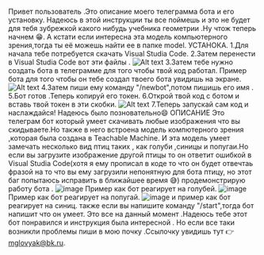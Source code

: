 Привет пользователь .Это описание моего телеграмма бота и его установку. Надеюсь в этой инструкции ты все поймешь и это не будет для тебя зубрежкой какого нибудь учебника геометрии .Ну чтож теперь начнем 😁.
А кстати если интересна эта модель компьютерного зрения,тогда ты её можешь найти ее в папке model.
УСТАНОКА.
1.Для начала тебе потребуется скачать Visual Studia Code.
2.Затем перенести в Visual Studia Code вот эти файлы .
![Alt text](https://github.com/user-attachments/assets/23ff3d2e-405f-4202-8833-7af6501affb4)
3.Затем тебе нужно создать бота в телеграмме для того чтобы твой код работал.
Пример бота для того чтобы он тебе создал твоего бота увидишь на экране.
![Alt text](https://github.com/user-attachments/assets/7fbbec7d-6953-442d-a5f1-1c02411e190e)
4.Затем пиши ему команду "/newbot",потом пишишь его имя .
5.Бот готов .Теперь копируй его токен.
6.Открой твой код с ботом и вставь твой токен в эти скобки.
![Alt text](https://github.com/user-attachments/assets/6ee053fc-a1ee-44c1-aa4c-775517b300b7)
7.Теперь запускай сам код и наслаждайся!
Надеюсь было позновательно😄
ОПИСАНИЕ
Это телеграм бот который умеет скачивать любые изображения что вы скидываете.Но также в него встроена модель компютерного зрения ,которая была создана в Teachable Machine.
И эта модель умеет замечать несколько вид птиц таких , как голуби ,синицы и попугаи.Но если вы загрузите изображение другой птицы то он ответит ошибкой в Visual Studia Code(хотя я ему прописал в коде то что он будет отвечтаь фразой на то что вы ему загрузили непонятную для бота птицу, но этот баг попытаюсь исправить в ближайшее время 😅) продемонстрирую работу бота .
![image](https://github.com/user-attachments/assets/505e9942-c607-41cb-a2fb-03c8498663d7)
Пример  как бот реагирует на голубей.
![image](https://github.com/user-attachments/assets/202a597a-1cfd-4fb0-ae75-a5bca86d8b9c)
Пример  как бот реагирует на попугай.
![image](https://github.com/user-attachments/assets/7736d29b-d7c0-42c3-89a4-45d8cf06461e)
и пример как бот реагирует на синиц.
также если вы напишите команду "/start",тогда бот напишит что он умеет.
Это все на данный момент .Надеюсь тебе этот бот понравился и инструкция была интересной .
Но если все таки возникли проблемы пиши в мою почку .Ссылочку увидишь тут 👉 mglovyak@bk.ru.






